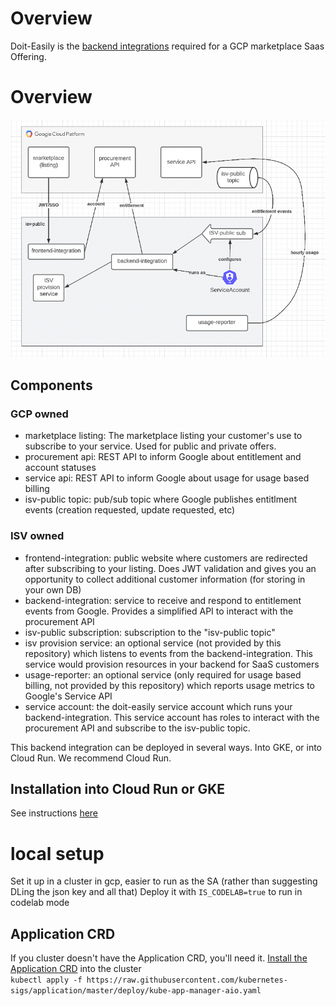 # Overview

Doit-Easily is the [backend integrations][1] required for a GCP marketplace Saas Offering.

# Overview
![Diagram](img/simple-arch.png)

## Components

### GCP owned
* marketplace listing: The marketplace listing your customer's use to subscribe to your service. Used for public and private offers.
* procurement api: REST API to inform Google about entitlement and account statuses
* service api: REST API to inform Google about usage for usage based billing
* isv-public topic: pub/sub topic where Google publishes entitlment events (creation requested, update requested, etc)

### ISV owned
* frontend-integration: public website where customers are redirected after subscribing to your listing. Does JWT validation and gives you an opportunity to collect additional customer information (for storing in your own DB)
* backend-integration: service to receive and respond to entitlement events from Google. Provides a simplified API to interact with the procurement API
* isv-public subscription: subscription to the "isv-public topic"
* isv provision service: an optional service (not provided by this repository) which listens to events from the backend-integration. This service would provision resources in your backend for SaaS customers
* usage-reporter: an optional service (only required for usage based billing, not provided by this repository) which reports usage metrics to Google's Service API
* service account: the doit-easily service account which runs your backend-integration. This service account has roles to interact with the procurement API and subscribe to the isv-public topic.


This backend integration can be deployed in several ways. Into GKE, or into Cloud Run. We recommend Cloud Run.

## Installation into Cloud Run or GKE

See instructions [here](docs/install.md)

# local setup
Set it up in a cluster in gcp, easier to run as the SA (rather than suggesting DLing the json key and all that)
Deploy it with `IS_CODELAB=true` to run in codelab mode

## Application CRD 
If you cluster doesn't have the Application CRD, you'll need it. [Install the Application CRD][4] into the cluster  
`kubectl apply -f https://raw.githubusercontent.com/kubernetes-sigs/application/master/deploy/kube-app-manager-aio.yaml`


[1]: https://cloud.google.com/marketplace/docs/partners/integrated-saas/backend-integration
[2]: https://cloud.google.com/marketplace/docs/partners/integrated-saas#checklist
[3]: https://codelabs.developers.google.com/codelabs/gcp-marketplace-integrated-saas/#0
[4]: https://cloud.google.com/solutions/using-gke-applications-page-cloud-console#preparing_gke
[5]: ./required-infra/3-create-isv-backend-infra.sh
[6]: ./required-infra/1-create-isv-public-infra.sh
[7]: ./required-infra/2-create-isv-public-infra.sh
[8]:https://cloud.google.com/marketplace/docs/partners/integrated-saas/technical-integration-setup
[9]: https://cloud.google.com/marketplace/docs/partners/integrated-saas/backend-integration#producer-portal-service-accounts
[10]: ./docs/install-mpdev.md